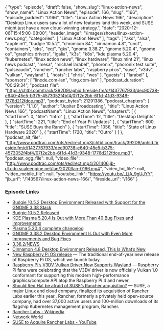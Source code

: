 {
  "type": "episode",
  "draft": false,
  "show_slug": "linux-action-news",
  "show_name": "Linux Action News",
  "episode": 166,
  "slug": "166",
  "episode_padded": "0166",
  "title": "Linux Action News 166",
  "description": "Desktop Linux users saw a lot of new features land this week, and SUSE might just have a new cloud-winning strategy.",
  "date": "2020-12-06T15:45:00-08:00",
  "header_image": "/images/shows/linux-action-news.png",
  "categories": [
    "Linux Action News"
  ],
  "tags": [
    "aks",
    "alsa",
    "apple m1",
    "budgie 10.5.2",
    "chromium 84",
    "cinnamon 4.8",
    "cncf",
    "containers",
    "eks",
    "eqt",
    "gks",
    "gnome 3.38.2",
    "gnome 5.20.4",
    "gnome os",
    "graphics drivers",
    "igalia",
    "k3s",
    "k8s",
    "kde plasma 5.20.4",
    "kubernetes",
    "linux action news",
    "linux hardware",
    "linux mint 21",
    "linux news podcast",
    "mesa",
    "michael larabel",
    "phoronix",
    "phoronix test suite",
    "pulseaudio",
    "rancher",
    "rancher labs",
    "raspberry pi os",
    "suse",
    "v3dv",
    "vulkan",
    "wayland"
  ],
  "hosts": [
    "chris",
    "wes"
  ],
  "guests": [
    "larabel"
  ],
  "sponsors": [
    "linode.com-lan",
    "ting.com-lan"
  ],
  "podcast_duration": "00:29:34",
  "podcast_file": "https://chtbl.com/track/392D9/aphid.fireside.fm/d/1437767933/dec90738-e640-45e5-b375-4573052f4bf4/07f2e2bb-6f1d-41d3-9348-1776d212fdce.mp3",
  "podcast_bytes": 21291386,
  "podcast_chapters": {
    "version": "1.1.0",
    "author": "Jupiter Broadcasting",
    "title": "Linux Action News 166",
    "podcastName": "Linux Action News",
    "chapters": [
      {
        "startTime": 0,
        "title": "Intro"
      },
      {
        "startTime": 12,
        "title": "Desktop Delights"
      },
      {
        "startTime": 221,
        "title": "End of Year Pi Updates"
      },
      {
        "startTime": 600,
        "title": "SUSE Buys the Ranch"
      },
      {
        "startTime": 1056,
        "title": "State of Linux Hardware 2020"
      },
      {
        "startTime": 1720,
        "title": "Outro"
      }
    ]
  },
  "podcast_alt_file": "http://www.podtrac.com/pts/redirect.mp3/chtbl.com/track/392D9/aphid.fireside.fm/d/1437767933/dec90738-e640-45e5-b375-4573052f4bf4/07f2e2bb-6f1d-41d3-9348-1776d212fdce.mp3",
  "podcast_ogg_file": null,
  "video_file": "http://www.podtrac.com/pts/redirect.mp4/201406.jb-dl.cdn.scaleengine.net/lan/2020/lan-0166.mp4",
  "video_hd_file": null,
  "video_mobile_file": null,
  "youtube_link": "https://youtu.be/_LjA_9gUJYY",
  "jb_url": "/143567/linux-action-news-166/",
  "fireside_url": "/166"
}


### Episode Links

  * [Budgie 10.5.2 Desktop Environment Released with Support for the GNOME 3.38 Stack](https://9to5linux.com/budgie-10-5-2-desktop-environment-released-with-support-for-the-gnome-3-38-stack "Budgie 10.5.2 Desktop Environment Released with Support for the GNOME 3.38 Stack")
  * [Budgie 10.5.2 Released](https://getsol.us/2020/12/02/budgie-10-5-2-released/ "Budgie 10.5.2 Released")
  * [KDE Plasma 5.20.4 Is Out with More Than 40 Bug Fixes and Improvements](https://9to5linux.com/kde-plasma-5-20-4-is-out-with-more-than-40-bug-fixes-and-improvements "KDE Plasma 5.20.4 Is Out with More Than 40 Bug Fixes and Improvements")
  * [Plasma 5.20.4 complete changelog](https://kde.org/announcements/plasma-5.20.3-5.20.4-changelog/ "Plasma 5.20.4 complete changelog")
  * [GNOME 3.38.2 Desktop Environment Is Out with Even More Improvements and Bug Fixes](https://9to5linux.com/gnome-3-38-2-desktop-environment-is-out-with-even-more-improvements-and-bug-fixes "GNOME 3.38.2 Desktop Environment Is Out with Even More Improvements and Bug Fixes")
  * [3.38.2/NEWS](https://download.gnome.org/core/3.38/3.38.2/NEWS "3.38.2/NEWS")
  * [Cinnamon 4.8 Desktop Environment Released, This Is What’s New](https://9to5linux.com/cinnamon-4-8-desktop-environment-released-new-features "Cinnamon 4.8 Desktop Environment Released, This Is What’s New")
  * [New Raspberry Pi OS release](https://www.raspberrypi.org/blog/new-raspberry-pi-os-release-december-2020/ "New Raspberry Pi OS release") — The traditional end-of-year new release of Raspberry Pi OS, which we launch today. 
  * [Raspberry Pi’s V3DV Vulkan Driver Now Supports Wayland](https://www.phoronix.com/scan.php?page=news_item&px=Raspberry-Pi-V3DV-Wayland-WSI "Raspberry Pi’s V3DV Vulkan Driver Now Supports Wayland") — Raspberry Pi fans were celebrating that the V3DV driver is now officially Vulkan 1.0 conformant for supporting this modern high-performance graphics/compute API atop the Raspberry Pi 4 and newer.
  * [Should Red Hat be afraid of SUSE’s Rancher acquisition?](https://www.zdnet.com/article/should-red-hat-be-afraid-of-suses-rancher-acquisition/#ftag=RSSbaffb68 "Should Red Hat be afraid of SUSE’s Rancher acquisition?") — SUSE, a major Linux and cloud company, finalized its acquisition of Rancher Labs earlier this year.. Rancher, formerly a privately held open-source company, had over 37,000 active users and 100-million downloads of its flagship Kubernetes management program, Rancher. 
  * [Rancher Labs - Wikipedia](https://en.wikipedia.org/wiki/Rancher_Labs "Rancher Labs - Wikipedia")
  * [Network World](https://www.networkworld.com/article/3599828/suse-s-rancher-acquisition-brings-containerization-support.html "Network World")
  * [SUSE to Acquire Rancher Labs - YouTube](https://www.youtube.com/watch?v=S1-GX2gmrt8 "SUSE to Acquire Rancher Labs - YouTube")


